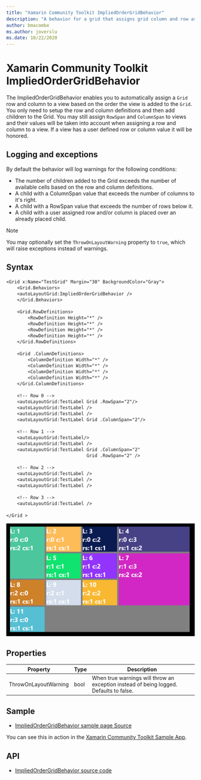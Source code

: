 ```yaml
---
title: "Xamarin Community Toolkit ImpliedOrderGridBehavior"
description: "A behavior for a grid that assigns grid column and row assignments based on the order children are added to the grid."
author: bmacombe
ms.author: joverslu
ms.date: 10/22/2020
---
```


# Xamarin Community Toolkit ImpliedOrderGridBehavior

The ImpliedOrderGridBehavior enables you to automatically assign a `Grid` row and column to a view based on the order the view is added to the `Grid`. You only need to setup the row and column definitions and then add children to the Grid. You may still assign `RowSpan` and `ColumnSpan` to views and their values will be taken into account when assigning a row and column to a view. If a view has a user defined row or column value it will be honored.

## Logging and exceptions

By default the behavior will log warnings for the following conditions:

- The number of children added to the Grid exceeds the number of available cells based on the row and column definitions.
- A child with a ColumnSpan value that exceeds the number of columns to it's right.
- A child with a RowSpan value that exceeds the number of rows below it.
- A child with a user assigned row and/or column is placed over an already placed child.

> [!NOTE]
> You may optionally set the `ThrowOnLayoutWarning` property to `true`, which will raise exceptions instead of warnings.

## Syntax

```xaml
<Grid x:Name="TestGrid" Margin="30" BackgroundColor="Gray">
    <Grid.Behaviors>
    <autoLayoutGrid:ImpliedOrderGridBehavior />
    </Grid.Behaviors>

    <Grid.RowDefinitions>
        <RowDefinition Height="*" />
        <RowDefinition Height="*" />
        <RowDefinition Height="*" />
        <RowDefinition Height="*" />
    </Grid.RowDefinitions>

    <Grid .ColumnDefinitions>
        <ColumnDefinition Width="*" />
        <ColumnDefinition Width="*" />
        <ColumnDefinition Width="*" />
        <ColumnDefinition Width="*" />
    </Grid.ColumnDefinitions>

    <!-- Row 0 -->
    <autoLayoutGrid:TestLabel Grid .RowSpan="2"/>
    <autoLayoutGrid:TestLabel />
    <autoLayoutGrid:TestLabel />
    <autoLayoutGrid:TestLabel Grid .ColumnSpan="2"/>

    <!-- Row 1 -->
    <autoLayoutGrid:TestLabel/>
    <autoLayoutGrid:TestLabel />
    <autoLayoutGrid:TestLabel Grid .ColumnSpan="2"
                              Grid .RowSpan="2" />

    <!-- Row 2 -->
    <autoLayoutGrid:TestLabel />
    <autoLayoutGrid:TestLabel />
    <autoLayoutGrid:TestLabel />

    <!-- Row 3 -->
    <autoLayoutGrid:TestLabel />

</Grid >
```

![Example layout image.](impliedordergridbehavior-images/ImpliedOrderGridBehavior.png)

## Properties

|Property  |Type  |Description  |
|---------|---------|---------|
|ThrowOnLayoutWarning|bool|When true warnings will throw an exception instead of being logged. Defaults to false.|

## Sample

- [ImpliedOrderGridBehavior sample page Source](https://github.com/xamarin/XamarinCommunityToolkit/blob/main/samples/XCT.Sample/Pages/Behaviors/ImpliedOrderGridBehaviorPage.xaml)

You can see this in action in the [Xamarin Community Toolkit Sample App](https://github.com/xamarin/XamarinCommunityToolkit).

## API

- [ImpliedOrderGridBehavior source code](https://github.com/xamarin/XamarinCommunityToolkit/blob/main/src/CommunityToolkit/Xamarin.CommunityToolkit/Behaviors/ImpliedOrderGridBehavior.shared.cs)
